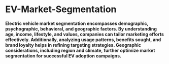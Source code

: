 # EV-Market-Segmentation
**Electric vehicle market segmentation encompasses demographic, psychographic, behavioral, and geographic factors. By understanding age, income, lifestyle, and values, companies can tailor marketing efforts effectively. Additionally, analyzing usage patterns, benefits sought, and brand loyalty helps in refining targeting strategies. Geographic considerations, including region and climate, further optimize market segmentation for successful EV adoption campaigns.**







